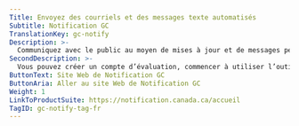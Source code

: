 ```yaml
---
Title: Envoyez des courriels et des messages texte automatisés
Subtitle: Notification GC
TranslationKey: gc-notify
Description: >-
  Communiquez avec le public au moyen de mises à jour et de messages personnalisés.
SecondDescription: >-
  Vous pouvez créer un compte d’évaluation, commencer à utiliser l’outil ou bien communiquer avec nous en visitant le site Web de Notification GC. 
ButtonText: Site Web de Notification GC
ButtonAria: Aller au site Web de Notification GC
Weight: 1
LinkToProductSuite: https://notification.canada.ca/accueil
TagID: gc-notify-tag-fr
---
```


